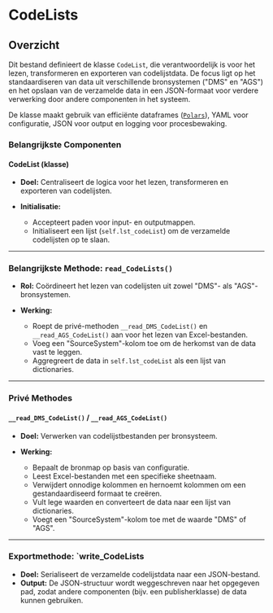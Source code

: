 # CodeLists

## Overzicht

Dit bestand definieert de klasse `CodeList`, die verantwoordelijk is voor het lezen, transformeren en exporteren van codelijstdata. De focus ligt op het standaardiseren van data uit verschillende bronsystemen ("DMS" en "AGS") en het opslaan van de verzamelde data in een JSON-formaat voor verdere verwerking door andere componenten in het systeem.

De klasse maakt gebruik van efficiënte dataframes ([`Polars`](https://pola.rs/)), YAML voor configuratie, JSON voor output en logging voor procesbewaking.

### Belangrijkste Componenten

#### CodeList (klasse)

* **Doel:** Centraliseert de logica voor het lezen, transformeren en exporteren van codelijsten.
* **Initialisatie:**

  * Accepteert paden voor input- en outputmappen.
  * Initialiseert een lijst (`self.lst_codeList`) om de verzamelde codelijsten op te slaan.

---

### Belangrijkste Methode: `read_CodeLists()`

* **Rol:** Coördineert het lezen van codelijsten uit zowel "DMS"- als "AGS"-bronsystemen.
* **Werking:**

  * Roept de privé-methoden `__read_DMS_CodeList()` en `__read_AGS_CodeList()` aan voor het lezen van Excel-bestanden.
  * Voeg een "SourceSystem"-kolom toe om de herkomst van de data vast te leggen.
  * Aggregreert de data in `self.lst_codeList` als een lijst van dictionaries.

---

### Privé Methodes

#### `__read_DMS_CodeList()` / `__read_AGS_CodeList()`

* **Doel:** Verwerken van codelijstbestanden per bronsysteem.
* **Werking:**

  * Bepaalt de bronmap op basis van configuratie.
  * Leest Excel-bestanden met een specifieke sheetnaam.
  * Verwijdert onnodige kolommen en hernoemt kolommen om een gestandaardiseerd formaat te creëren.
  * Vult lege waarden en converteert de data naar een lijst van dictionaries.
  * Voegt een "SourceSystem"-kolom toe met de waarde "DMS" of "AGS".

---

### Exportmethode: `write_CodeLists

* **Doel:** Serialiseert de verzamelde codelijstdata naar een JSON-bestand.
* **Output:** De JSON-structuur wordt weggeschreven naar het opgegeven pad, zodat andere componenten (bijv. een publisherklasse) de data kunnen gebruiken.

